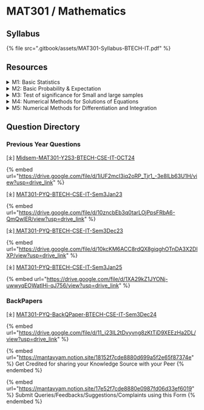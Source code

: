 # MAT301 / Mathematics

## Syllabus

{% file src=".gitbook/assets/MAT301-Syllabus-BTECH-IT.pdf" %}

## Resources

<details>

<summary>M1: Basic Statistics</summary>

Measures of Central Tendency

* Mean, Median, Mode

Moments, Skewness, and Kurtosis

* Calculation of moments
* Skewness and its interpretation
* Kurtosis and its interpretation

Correlation and Regression

* Pearson's correlation coefficient
* Simple linear regression
* Multiple regression

Rank Correlation

* Spearman’s rank correlation

Curve Fitting

* Method of least squares
* Fitting of straight lines
* Fitting of second degree parabolas
* Fitting of more general curves

</details>

<details>

<summary>M2: Basic Probability &#x26; Expectation</summary>

Discrete and Continuous Random Variables

* Properties of discrete random variables
* Properties of continuous random variables

Dependent and Independent Random Variables

* Concept of dependence and independence

Probability Spaces

* Sample spaces and events
* Axioms of probability

Conditional Probability

* Definition and applications

Sums of Independent Random Variables

* Distribution of sums

Expectation of Discrete Random Variables

* Expected value and its properties

Probability Distributions for Discrete and Continuous Variables

* Discrete distributions:

- Continuous distributions:

* Evaluation of Statistical Parameters

</details>

<details>

<summary>M3: Test of significance for Small and large samples</summary>

Large Sample Tests

* Test for a single proportion
* Test for difference of proportions
* Test for a single mean
* Test for difference of means
* Test for difference of standard deviations

Small Sample Tests

* Test for single mean
* Test for difference of means
* Test for correlation coefficients
* Test for ratio of variances

Chi-Square Test

* Goodness of fit
* Test for independence of attributes

</details>

<details>

<summary>M4: Numerical Methods for Solutions of Equations</summary>

* Solution of Simultaneous Linear Equations\
  \-- Jacobi’s method\
  \-- Gauss-Seidel method
* Solution of Algebraic and Transcendental Equations\
  \-- Bisection method\
  \-- Newton-Raphson method\
  \-- Regula-Falsi method
* Interpolation Methods\
  \-- Interpolation using finite differences\
  \-- Relation between operators\
  \-- Newton’s forward and backward difference formula\
  \-- Interpolation for unequal intervals:\
  \---- Newton’s divided difference formula\
  \---- Lagrange’s interpolation formula

</details>

<details>

<summary>M5: Numerical Methods for Differentiation and Integration</summary>

* Numerical Differentiation and Integration\
  \-- Picard’s method\
  \-- Trapezoidal rule\
  \-- Simpson’s 1/3rd rule\
  \-- Simpson’s 3/8 rule
* Solution of Ordinary Differential Equations\
  \-- Taylor’s series method\
  \-- Euler’s method\
  \-- Modified Euler’s method\
  \-- Runge-Kutta method (Fourth order)\
  \-- Milne’s method\
  \-- Adam’s predictor-corrector method

</details>

## Question Directory

### Previous Year Questions

\[⤓] [Midsem-MAT301-Y2S3-BTECH-CSE-IT-OCT24](https://drive.google.com/file/d/1iUF2mcI3iq2oRP_Tjr1_-3e8lLb63U1H/view?usp=drive_link)

{% embed url="https://drive.google.com/file/d/1iUF2mcI3iq2oRP_Tjr1_-3e8lLb63U1H/view?usp=drive_link" %}

\[⤓] [MAT301-PYQ-BTECH-CSE-IT-Sem3Jan23](https://drive.google.com/file/d/10zncbEb3q0tarLOjPpsFRbA6-QmQwIER/view?usp=drive_link)

{% embed url="https://drive.google.com/file/d/10zncbEb3q0tarLOjPpsFRbA6-QmQwIER/view?usp=drive_link" %}

\[⤓][ MAT301-PYQ-BTECH-CSE-IT-Sem3Dec23](https://drive.google.com/file/d/10kcKM6ACC8rdQX8giqghOTnDA3X2DlXP/view?usp=drive_link)

{% embed url="https://drive.google.com/file/d/10kcKM6ACC8rdQX8giqghOTnDA3X2DlXP/view?usp=drive_link" %}

\[⤓] [MAT301-PYQ-BTECH-CSE-IT-Sem3Jan25](https://drive.google.com/file/d/1XA29kZ1JYONj-uwwyqEOWatIHi-qJ756/view?usp=drive_link)

{% embed url="https://drive.google.com/file/d/1XA29kZ1JYONj-uwwyqEOWatIHi-qJ756/view?usp=drive_link" %}

### BackPapers

\[⤓] [MAT301-PYQ-BackQPaper-BTECH-CSE-IT-Sem3Dec24](https://drive.google.com/file/d/11_j23IL2tDvyvng8zKtTiD9XEEzHa2DL/view?usp=drive_link)

{% embed url="https://drive.google.com/file/d/11_j23IL2tDvyvng8zKtTiD9XEEzHa2DL/view?usp=drive_link" %}

{% embed url="https://mantavyam.notion.site/18152f7cde8880d699a5f2e65f87374e" %}
Get Credited for sharing your Knowledge Source with your Peer
{% endembed %}

{% embed url="https://mantavyam.notion.site/17e52f7cde8880e0987fd06d33ef6019" %}
Submit Queries/Feedbacks/Suggestions/Complaints using this Form
{% endembed %}


